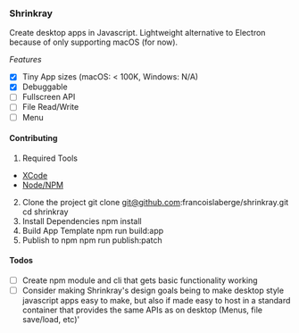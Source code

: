 ### Shrinkray
Create desktop apps in Javascript. Lightweight alternative to Electron because of only supporting macOS (for now).

*Features*
 - [x] Tiny App sizes (macOS: < 100K, Windows: N/A)
 - [x] Debuggable
 - [ ] Fullscreen API
 - [ ] File Read/Write
 - [ ] Menu

#### Contributing

 1. Required Tools
   - [XCode](https://developer.apple.com/xcode/)
   - [Node/NPM](https://nodejs.org/en/download/)
 2. Clone the project
        git clone git@github.com:francoislaberge/shrinkray.git
        cd shrinkray
 3. Install Dependencies
        npm install
 4. Build App Template
        npm run build:app
 5. Publish to npm
        npm run publish:patch

#### Todos
  - [ ] Create npm module and cli that gets basic functionality working
  - [ ] Consider making Shrinkray's design goals being to make desktop style javascript apps easy to make, but also if made
        easy to host in a standard container that provides the same APIs as on desktop (Menus, file save/load, etc)'
